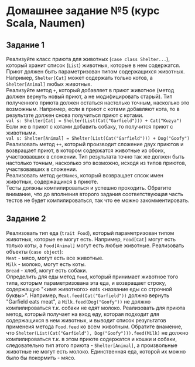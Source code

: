# Домашнее задание №5 (курс Scala, Naumen)

## Задание 1

Реализуйте класс приюта для животных (`case class Shelter...`), который хранит список (`List`)
животных, которые в нем содержатся. Приют должен быть параметризован типом содержащихся животных.
Например, `Shelter[Cat]` может содержать только котов, а `Shelter[Animal]` любых животных.<br>
Реализуйте метод `+`, который добавляет в приют животное (метод должен вернуть новый приют, а не модифицировать старый).
Тип полученного приюта должен остаться настолько точным, насколько это возможным.
Например, если в приют с котами добавляют кота, то в результате должен снова получиться приют с котами.<br>
`val s: Shelter[Cat] = Shelter(List(Cat("Garfield"))) + Cat("Kuzya")`<br>
Если же в приют с котами добавить собаку, то получится приют с животными.<br>
`val s: Shelter[Animal] = Shelter(List(Cat("Garfield"))) + Dog("Goofy")`<br>
Реализовать метод `++`, который производит сложение двух приютов и возвращает приют,
в котором содержатся животные из обоих, участвовавших в сложении.
Тип результата точно так же должен быть настолько точным, насколько это возможно, исходя из
типов приютов, участвовавших в сложении.<br>
Реализовать метод `getNames`, который возвращает спсок имен животных, содержащихся в приюте.<br>
Тесты должны компилироваться и успешно проходить. Обратите внимание, что до вполнения второго
задания соответствующая часть тестов не будет компилироваться, так что ее можно закомментировать.

## Задание 2

Реализовать тип еда (`trait Food`), который параметризован типом животных, которые
ее могут есть. Например, `Food[Cat]` могут есть только коты, а
`Food[Animal]` могут есть любые животные. Реализовать объекты (`case object`):<br>
`Meat` - мясо, могут есть все животные.<br>
`Milk` - молоко, могут есть коты.<br>
`Bread` - хлеб, могут есть собаки.<br>
Определить для еды метод `feed`, который принимает животное того типа, которым параметризована эта еда,
и возвращает строку, содержащую "<имя животного> eats <название еды со строчной буквы>". Например,
`Meat.feed(Cat("Garfield"))`  должно вернуть "Garfield eats meat", а `Milk.feed(Dog("Goofy"))` не должно
компилироваться т.к. собаки не едят молоко.
Реализовать для приюта метод, который получает на вход еду, которая подходит для
содержащихся в нем животных, и выводит список результатов применеия метода `Food.feed` ко
всем животным. Обратите внамение, что `Shelter(List(Cat("Garfield"), Dog("Goofy"))).feed(Milk)` не должно
компилироваться т.к. в этом приюте содержатся и кошки и собаки,
следовательно тип этого приюта - `Shelter[Animal]`, а произвольные животные не могут есть молоко. Единственная
еда, которой их можно было бы покормить - мясо.
